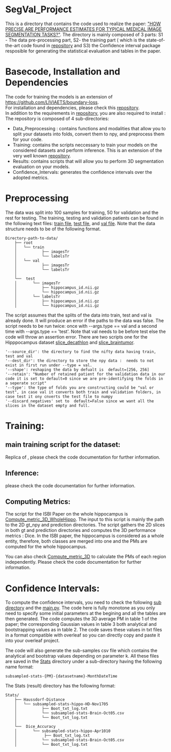 # SegVal_Project
This is a directory that contains the code used to realize the paper:  ["HOW PRECISE ARE PERFORMANCE ESTIMATES FOR TYPICAL MEDICAL IMAGE
SEGMENTATION TASKS?"](https://github.com/rosanajurdi/SegVal/edit/master). The directory is mainly composed of 3 parts: S1 - The data pre-processing part, 
S2- the training part ( which is the state-of-the-art code found in [repository](https://github.com/LIVIAETS/boundary-loss) and S3) the Confidence interval package 
resposible for generating the statistical evaluation and tables in the paper. 

# Basecode, Installation and Dependencies  
The code for training the models is an extension of https://github.com/LIVIAETS/boundary-loss. \
For installation and dependencies, please check this [repository](https://github.com/LIVIAETS/boundary-loss). \
In addition to the requirements in [repository](https://github.com/LIVIAETS/boundary-loss), you are also required to install : \
The repository is composed of 4 sub-directories: 
- Data_Preprocessing : contains functions and modalities that allow you to split your datasets into folds, convert them to npy, and preprocess them for your code.
- Training: contains the scripts neccessary to train your models on the considered datasets and perform inference. This is an extension of the very well known [repository](https://github.com/LIVIAETS/boundary-loss). 
- Results: contains scripts that will allow you to perform 3D segmentation evaluation on your models.
- Confidence_Intervals: generates the confidence intervals over the adopted metrics.


# Preprocessing
The data was split into 100 samples for training, 50 for validation and the rest for testing. The training, testing and validation patients can be found
in the following text files: [train file](), [test file](), and [val file](). Note that the data structure needs to be of the following format. 

```
Directory-path-to-data/
    ├── root
    │   └── train
    │           ├── imagesTr
    │           └── labelsTr
    │   └── val
    │           ├── imagesTr
    │           └── labelsTr
    │       
    └──  test
    │       └── imagesTr
    │           ├── hippocampus_id.nii.gz
    │           └── hippocampus_id.nii.gz
    │       └── labelsTr
    │           ├── hippocampus_id.nii.gz
    │           └── hippocampus_id.nii.gz

```
The script assumes that the splits of the data into train, test and val is already done. It will produce an error if the paths to the 
data was false. The script needs to be run twice: once with --args.type == val and a second time with --args.type == 'test'. 
Note that val needs to be before test else the code will throw an assertion error.  There are two scripts one for the Hipppocampus dataset
[slice_decathlon]() and [slice_braintumor]().

```
'--source_dir': the directory to find the nifty data having train, test and val                
'--dest_dir': the directory to store the npy data :  needs to not exist in first run under --type = val.                  
'--shape': reshaping the data by defualt is  default=[256, 256]
'--retain': "Number of retained patient for the validation data in our code it is set to default=0 since we are pre-identifying the folds in a seperate script"
'--type': the type of folds you are constructing could be "val or test", in case val it converts both train and validation folders, in case test it ony cnverts the test file to numpy 
'--discard_negatives' set to  default=False since we want all the slices in the dataset empty and full. 
```

# Training: 
## main training script for the dataset: 

Replica of [](), please check the code documentation for further information. 
## Inference: 
please check the code documentation for further information.

## Computing Metrics:  
The script for the ISBI Paper on the whole hippocampus is [Compute_metric_3D_WholeHippo]().
The input to this script is mainly the path to the 2D gt_npy and prediction directories. The script gathers the 2D slices in both gt and 
prediction directories and computes the 3D performance metrics : Dice. In the ISBI paper, the hippocampus is considered 
as a whole entity, therefore, both classes are merged into one and the PMs are computed for the whole hippocampus. 

You can also check [Compute_metric_3D]() to calculate the PMs of each region independently. Please check the code documentation for
further information.

# Confidence Intervals: 

To compute the confidence intervals, you need to check the following [sub directory]() and the [main.py](). The code here is 
fully monotone as you only need to specify some initial parameters at the begining and all the tables are then generated. 
The code computes the 3D average PM in table 1 of the paper; the corresponding Gaussian values in table 3 both analytical and 
bootstrapping values as in table 2. The code saves these values in txt files in a format compatible with overleaf so you 
can directly copy and paste it into your overleaf project. 

The code will also generate the sub-samples csv file which contains the analytical and bootstrap values depending on 
parameter k. All these files are saved in the [Stats]() directory under a sub-directory having the following name format:
```
subsampled-stats-{PM}-{datasetname}-MonthDateTime
```
The Stats (result) directory has the following format:

```
Stats/
    ├── Haussdorf-Distance
    │   └── subsampled-stats-hippo-HD-Nov1705
    │           ├── Boot_txt_log.txt
    │           └── subsampled-stats-Brain-Oct05.csv
    │           └── Boot_txt_log.txt
    │       
    └──  Dice_Accuracy
    │       └── subsampled-stats-hippo-Apr1010
    │            ├── Boot_txt_log.txt
    │           └── subsampled-stats-Brain-Oct05.csv
    │           └── Boot_txt_log.txt


```
